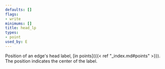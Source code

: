 ```yaml
---
defaults: []
flags:
- write
minimums: []
title: head_lp
types:
- point
used_by: E
---
```

Position of an edge's head label, [in points]({{< ref "_index.md#points" >}}). The position indicates the center of the label.
